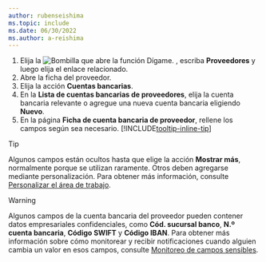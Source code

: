 ```yaml
---
author: rubenseishima
ms.topic: include
ms.date: 06/30/2022
ms.author: a-reishima
---
```


1. Elija la ![Bombilla que abre la función Dígame.](../media/ui-search/search_small.png "Dígame qué desea hacer") , escriba **Proveedores** y luego elija el enlace relacionado.
2. Abre la ficha del proveedor.
3. Elija la acción **Cuentas bancarias**.
4. En la **Lista de cuentas bancarias de proveedores**, elija la cuenta bancaria relevante o agregue una nueva cuenta bancaria eligiendo **Nuevo**.
5. En la página **Ficha de cuenta bancaria de proveedor**, rellene los campos según sea necesario. [!INCLUDE[tooltip-inline-tip](../includes/tooltip-inline-tip_md.md)]

> [!TIP]
> Algunos campos están ocultos hasta que elige la acción **Mostrar más**, normalmente porque se utilizan raramente. Otros deben agregarse mediante personalización. Para obtener más información, consulte [Personalizar el área de trabajo](../ui-personalization-user.md).

> [!WARNING]
> Algunos campos de la cuenta bancaria del proveedor pueden contener datos empresariales confidenciales, como **Cód. sucursal banco**, **N.º cuenta bancaria**, **Código SWIFT** y **Código IBAN**. Para obtener más información sobre cómo monitorear y recibir notificaciones cuando alguien cambia un valor en esos campos, consulte [Monitoreo de campos sensibles](../across-log-changes.md#monitoring-sensitive-fields).
